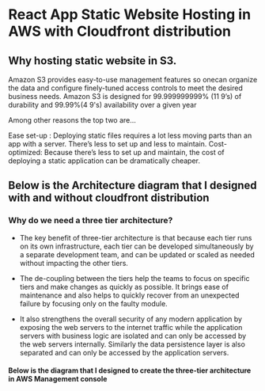 #  React App Static Website Hosting in AWS with Cloudfront distribution

##  Why hosting static website in S3.

Amazon S3 provides easy-to-use management features so onecan organize the data and configure finely-tuned 
access controls to meet the desired business needs. Amazon S3 is designed for 99.999999999% (11 9’s) of durability and
99.99%(4 9's) availability over a given year

Among other reasons the top two are...

Ease set-up : Deploying static files requires a lot less moving parts than an app with a server. There’s less to set up and less to maintain.
Cost- optimized:  Because there’s less to set up and maintain, the cost of deploying a static application can be dramatically cheaper.

## Below is the Architecture diagram that I designed with and without cloudfront distribution

### Why do we need a three tier architecture? 
* The key benefit of three-tier architecture is that because each tier runs on its own infrastructure, each tier can be developed simultaneously by a separate development team, and can be updated or scaled as needed without impacting the other tiers.

* The de-coupling between the tiers help the teams to focus on specific tiers and make changes as quickly as possible. It brings ease of maintenance and also helps to quickly recover from an unexpected failure by focusing only on the faulty module.

* It also strengthens the overall security of any modern application by exposing the web servers to the internet traffic while the application servers with business logic are isolated and can only be accessed by the web servers internally. Similarly the data persistence layer is also separated and can only be accessed by the application servers.

#### Below is the diagram that I designed to create the three-tier architecture in AWS Management console
